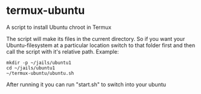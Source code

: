 # termux-ubuntu

A script to install Ubuntu chroot in Termux

The script will make its files in the current directory. So if you want your Ubuntu-filesystem at a particular location switch to that folder first and then call the script with it's relative path. Example:
```
mkdir -p ~/jails/ubuntu1
cd ~/jails/ubuntu1
~/termux-ubuntu/ubuntu.sh
```

After running it you can run "start.sh" to switch into your ubuntu

